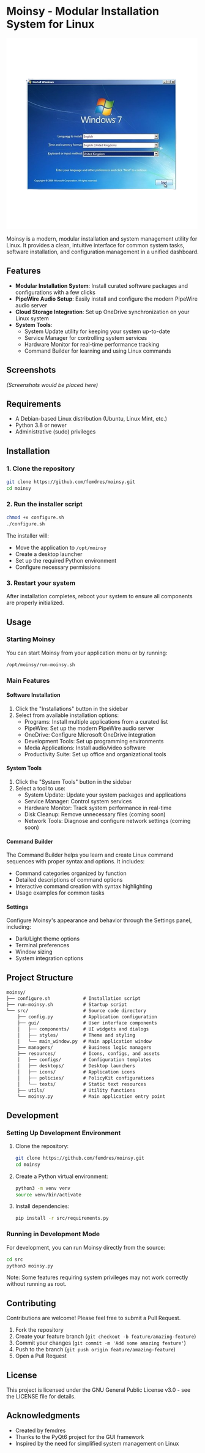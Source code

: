 # Moinsy - Modular Installation System for Linux

![Moinsy Logo](src/resources/icons/moinsy.png)

Moinsy is a modern, modular installation and system management utility for Linux. It provides a clean, intuitive interface for common system tasks, software installation, and configuration management in a unified dashboard.

## Features

- **Modular Installation System**: Install curated software packages and configurations with a few clicks
- **PipeWire Audio Setup**: Easily install and configure the modern PipeWire audio server
- **Cloud Storage Integration**: Set up OneDrive synchronization on your Linux system
- **System Tools**: 
  - System Update utility for keeping your system up-to-date
  - Service Manager for controlling system services
  - Hardware Monitor for real-time performance tracking
  - Command Builder for learning and using Linux commands

## Screenshots

*(Screenshots would be placed here)*

## Requirements

- A Debian-based Linux distribution (Ubuntu, Linux Mint, etc.)
- Python 3.8 or newer
- Administrative (sudo) privileges

## Installation

### 1. Clone the repository

```bash
git clone https://github.com/femdres/moinsy.git
cd moinsy
```

### 2. Run the installer script

```bash
chmod +x configure.sh
./configure.sh
```

The installer will:
- Move the application to `/opt/moinsy`
- Create a desktop launcher
- Set up the required Python environment
- Configure necessary permissions

### 3. Restart your system

After installation completes, reboot your system to ensure all components are properly initialized.

## Usage

### Starting Moinsy

You can start Moinsy from your application menu or by running:

```bash
/opt/moinsy/run-moinsy.sh
```

### Main Features

#### Software Installation

1. Click the "Installations" button in the sidebar
2. Select from available installation options:
   - Programs: Install multiple applications from a curated list
   - PipeWire: Set up the modern PipeWire audio server
   - OneDrive: Configure Microsoft OneDrive integration
   - Development Tools: Set up programming environments
   - Media Applications: Install audio/video software
   - Productivity Suite: Set up office and organizational tools

#### System Tools

1. Click the "System Tools" button in the sidebar
2. Select a tool to use:
   - System Update: Update your system packages and applications
   - Service Manager: Control system services
   - Hardware Monitor: Track system performance in real-time
   - Disk Cleanup: Remove unnecessary files (coming soon)
   - Network Tools: Diagnose and configure network settings (coming soon)

#### Command Builder

The Command Builder helps you learn and create Linux command sequences with proper syntax and options. It includes:
- Command categories organized by function
- Detailed descriptions of command options
- Interactive command creation with syntax highlighting
- Usage examples for common tasks

#### Settings

Configure Moinsy's appearance and behavior through the Settings panel, including:
- Dark/Light theme options
- Terminal preferences
- Window sizing
- System integration options

## Project Structure

```
moinsy/
├── configure.sh            # Installation script
├── run-moinsy.sh           # Startup script
└── src/                    # Source code directory
    ├── config.py           # Application configuration
    ├── gui/                # User interface components
    │   ├── components/     # UI widgets and dialogs
    │   ├── styles/         # Theme and styling
    │   └── main_window.py  # Main application window
    ├── managers/           # Business logic managers
    ├── resources/          # Icons, configs, and assets
    │   ├── configs/        # Configuration templates
    │   ├── desktops/       # Desktop launchers
    │   ├── icons/          # Application icons
    │   ├── policies/       # PolicyKit configurations
    │   └── texts/          # Static text resources
    ├── utils/              # Utility functions
    └── moinsy.py           # Main application entry point
```

## Development

### Setting Up Development Environment

1. Clone the repository:
   ```bash
   git clone https://github.com/femdres/moinsy.git
   cd moinsy
   ```

2. Create a Python virtual environment:
   ```bash
   python3 -m venv venv
   source venv/bin/activate
   ```

3. Install dependencies:
   ```bash
   pip install -r src/requirements.py
   ```

### Running in Development Mode

For development, you can run Moinsy directly from the source:

```bash
cd src
python3 moinsy.py
```

Note: Some features requiring system privileges may not work correctly without running as root.

## Contributing

Contributions are welcome! Please feel free to submit a Pull Request.

1. Fork the repository
2. Create your feature branch (`git checkout -b feature/amazing-feature`)
3. Commit your changes (`git commit -m 'Add some amazing feature'`)
4. Push to the branch (`git push origin feature/amazing-feature`)
5. Open a Pull Request

## License

This project is licensed under the GNU General Public License v3.0 - see the LICENSE file for details.

## Acknowledgments

- Created by femdres
- Thanks to the PyQt6 project for the GUI framework
- Inspired by the need for simplified system management on Linux
